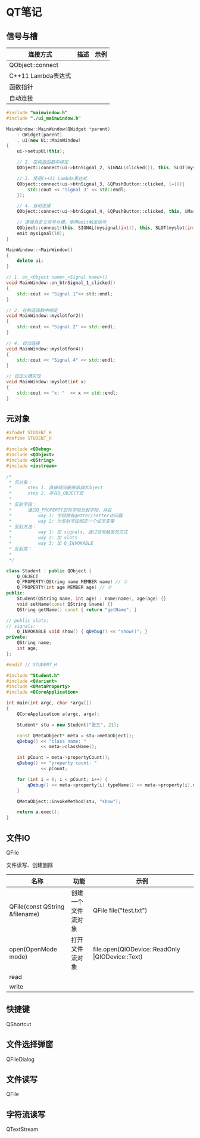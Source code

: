 # QT笔记

## 信号与槽

| 连接方式           | 描述 | 示例 |
| ------------------ | ---- | ---- |
| QObject::connect   |      |      |
| C++11 Lambda表达式 |      |      |
| 函数指针           |      |      |
| 自动连接           |      |      |



```c++
#include "mainwindow.h"
#include "./ui_mainwindow.h"

MainWindow::MainWindow(QWidget *parent)
    : QWidget(parent)
    , ui(new Ui::MainWindow)
{
    ui->setupUi(this);

    // 2. 在构造函数中绑定
    QObject::connect(ui->btnSignal_2, SIGNAL(clicked()), this, SLOT(myslotfor2()));

    // 3. 使用C++11 Lambda表达式
    QObject::connect(ui->btnSignal_3, &QPushButton::clicked, [=](){
        std::cout << "Signal 3" << std::endl;
    });

    // 4. 自动连接
    QObject::connect(ui->btnSignal_4, &QPushButton::clicked, this, &MainWindow::myslotfor4);

    // 连接自定义信号与槽，使用emit触发信号
    QObject::connect(this, SIGNAL(mysignal(int)), this, SLOT(myslot(int)));
    emit mysignal(10);
}

MainWindow::~MainWindow()
{
    delete ui;
}

// 1. on_<Object name>_<Signal name>()
void MainWindow::on_btnSignal_1_clicked()
{
    std::cout << "Signal 1"<< std::endl;
}

// 2. 在构造函数中绑定
void MainWindow::myslotfor2()
{
    std::cout << "Signal 2" << std::endl;
}

// 4. 自动连接
void MainWindow::myslotfor4()
{
    std::cout << "Signal 4" << std::endl;
}

// 自定义槽实现
void MainWindow::myslot(int x)
{
    std::cout << "x: "  << x << std::endl;
}

```



## 元对象

```c++
#ifndef STUDENT_H
#define STUDENT_H

#include <QDebug>
#include <QObject>
#include <QString>
#include <iostream>

/*
 * 元对象：
 *      step 1. 直接或间接继承自QObject
 *      step 2. 存在Q_OBJECT宏
 *
 * 反射字段：
 *      通过Q_PROPERTY宏将字段反射字段，并且
 *          way 1: 字段拥有getter/setter访问器
 *          way 2: 为反射字段绑定一个成员变量
 * 反射方法：
 *          way 1: 加 signals, 通过信号触发的方式
 *          way 2: 加 slots
 *          way 3: 加 Q_INVOKABLE
 * 反射类：
 *
 */

class Student : public QObject {
    Q_OBJECT
    Q_PROPERTY(QString name MEMBER name) // ①
    Q_PROPERTY(int age MEMBER age) // ②
public:
    Student(QString name, int age) : name(name), age(age) {}
    void setName(const QString &name) {}
    QString getName() const { return "getName"; }

// public slots:
// signals:
    Q_INVOKABLE void show() { qDebug() << "show()"; }
private:
    QString name;
    int age;
};

#endif // STUDENT_H
```

```C++
#include "Student.h"
#include <QVariant>
#include <QMetaProperty>
#include <QCoreApplication>

int main(int argc, char *argv[])
{
    QCoreApplication a(argc, argv);

    Student* stu = new Student("张三", 21);

    const QMetaObject* meta = stu->metaObject();
    qDebug() << "class name: "
             << meta->className();

    int pCount = meta->propertyCount();
    qDebug() << "property count: "
             << pCount;

    for (int i = 0; i < pCount; i++) {
        qDebug() << meta->property(i).typeName() << meta->property(i).name() << stu->property(meta->property(i).name()).toString();
    }

    QMetaObject::invokeMethod(stu, "show");

    return a.exec();
}
```



## 文件IO

QFile

文件读写、创建删除

| 名称                           | 功能               | 示例                                             |
| ------------------------------ | ------------------ | ------------------------------------------------ |
| QFile(const QString &filename) | 创建一个文件流对象 | QFile file("test.txt")                           |
| open(OpenMode mode)            | 打开文件流对象     | file.open(QIODevice::ReadOnly \|QIODevice::Text) |
| read                           |                    |                                                  |
| write                          |                    |                                                  |



## 快捷键

QShortcut



## 文件选择弹窗

QFileDialog



## 文件读写

QFile



## 字符流读写

QTextStream





